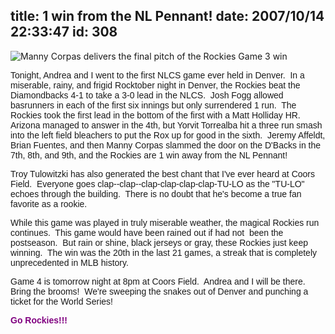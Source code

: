 title: 1 win from the NL Pennant!
date: 2007/10/14 22:33:47
id: 308
---
![Manny Corpas delivers the final pitch of the Rockies Game 3 win](/journal_images/DSC01701-journal.jpg)

<font face="Arial">Tonight, Andrea and I went to the first NLCS game ever held in Denver.  In a miserable, rainy, and frigid Rocktober night in Denver, the Rockies beat the Diamondbacks 4-1 to take a 3-0 lead in the NLCS.  Josh Fogg allowed basrunners in each of the first six innings but only surrendered 1 run.  The Rockies took the first lead in the bottom of the first with a Matt Holliday HR.  Arizona managed to answer in the 4th, but Yorvit Torrealba hit a three run smash into the left field bleachers to put the Rox up for good in the sixth.  Jeremy Affeldt, Brian Fuentes, and then Manny Corpas slammed the door on the D'Backs in the 7th, 8th, and 9th, and the Rockies are 1 win away from the NL Pennant!</font>

<font face="Arial">Troy Tulowitzki has also generated the best chant that I've ever heard at Coors Field.  Everyone goes clap--clap--clap-clap-clap-clap-TU-LO as the "TU-LO" echoes through the building.  There is no doubt that he's become a true fan favorite as a rookie.</font>

<font face="Arial">While this game was played in truly miserable weather, the magical Rockies run continues.  This game would have been rained out if had not  been the postseason.  But rain or shine, black jerseys or gray, these Rockies just keep winning.  The win was the 20th in the last 21 games, a streak that is completely unprecedented in MLB history. </font>

<font face="Arial">Game 4 is tomorrow night at 8pm at Coors Field.  Andrea and I will be there.  Bring the brooms!  We're sweeping the snakes out of Denver and punching a ticket for the World Series!</font>

<font face="Arial" color="#800080">**Go Rockies!!!**</font>